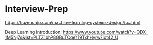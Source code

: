 # Interview-Prep

https://huyenchip.com/machine-learning-systems-design/toc.html

Deep Learning Introduction: https://www.youtube.com/watch?v=QDX-1M5Nj7s&list=PLTZ1bhP8GBuTCqeY19TxhHyrwFiot42_U
